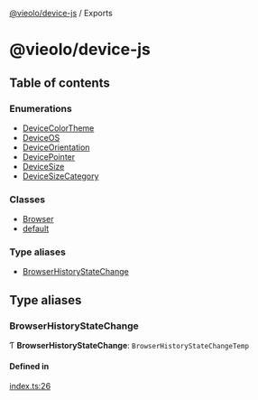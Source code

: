 [@vieolo/device-js](README.md) / Exports

# @vieolo/device-js

## Table of contents

### Enumerations

- [DeviceColorTheme](enums/DeviceColorTheme.md)
- [DeviceOS](enums/DeviceOS.md)
- [DeviceOrientation](enums/DeviceOrientation.md)
- [DevicePointer](enums/DevicePointer.md)
- [DeviceSize](enums/DeviceSize.md)
- [DeviceSizeCategory](enums/DeviceSizeCategory.md)

### Classes

- [Browser](classes/Browser.md)
- [default](classes/default.md)

### Type aliases

- [BrowserHistoryStateChange](modules.md#browserhistorystatechange)

## Type aliases

### BrowserHistoryStateChange

Ƭ **BrowserHistoryStateChange**: `BrowserHistoryStateChangeTemp`

#### Defined in

[index.ts:26](https://github.com/Vieolo/device-js/blob/c466232/src/index.ts#L26)
